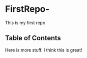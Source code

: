 # FirstRepo-
This is my first repo

## Table of Contents
Here is more stuff.
I think this is great!

